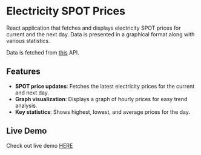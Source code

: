 # Electricity SPOT Prices

React application that fetches and displays electricity SPOT prices for current and the next day. Data is presented in a graphical format along with various statistics.

Data is fetched from [this](https://www.sahkonhintatanaan.fi/sahkon-hinta-api) API.

## Features

- **SPOT price updates**: Fetches the latest electricity prices for the current and next day.
- **Graph visualization**: Displays a graph of hourly prices for easy trend analysis.
- **Key statistics**: Shows highest, lowest, and average prices for the day.

## Live Demo

Check out live demo [HERE](https://home-assistant-flax.vercel.app/)
